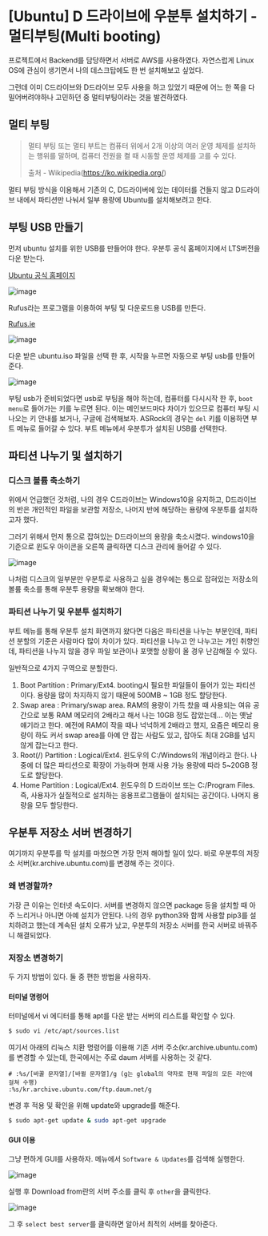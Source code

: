 # [Ubuntu] D 드라이브에 우분투 설치하기 - 멀티부팅(Multi booting)

프로젝트에서 Backend를 담당하면서 서버로 AWS를 사용하였다. 자연스럽게 Linux OS에 관심이 생기면서 나의 데스크탑에도 한 번 설치해보고 싶었다.

그런데 이미 C드라이브와 D드라이브 모두 사용을 하고 있었기 때문에 어느 한 쪽을 다 밀어버려야하나 고민하던 중 멀티부팅이라는 것을 발견하였다.

## 멀티 부팅

> 멀티 부팅 또는 멀티 부트는 컴퓨터 위에서 2개 이상의 여러 운영 체제를 설치하는 행위를 말하며, 컴퓨터 전원을 켤 때 시동할 운영 체제를 고를 수 있다.
>
> 출처 - Wikipedia(https://ko.wikipedia.org/)

멀티 부팅 방식을 이용해서 기존의 C, D드라이버에 있는 데이터를 건들지 않고 D드라이브 내에서 파티션만 나눠서 일부 용량에 Ubuntu를 설치해보려고 한다.

## 부팅 USB 만들기

먼저 ubuntu 설치를 위한 USB를 만들어야 한다. 우분투 공식 홈페이지에서 LTS버전을 다운 받는다.

[Ubuntu 공식 홈페이지](https://ubuntu.com/#download)

![image](https://user-images.githubusercontent.com/52814897/79689679-566bde00-8291-11ea-9943-ce609bf89a4e.png)

Rufus라는 프로그램을 이용하여 부팅 및 다운로드용 USB를 만든다.

[Rufus.ie](https://rufus.ie/)

![image](https://user-images.githubusercontent.com/52814897/79689719-90d57b00-8291-11ea-970e-193a0b6109d4.png)

다운 받은 ubuntu.iso 파일을 선택 한 후, 시작을 누르면 자동으로 부팅 usb를 만들어준다.

![image](https://user-images.githubusercontent.com/52814897/79689801-0e00f000-8292-11ea-9f3b-d757462172ff.png)

부팅 usb가 준비되었다면 usb로 부팅을 해야 하는데, 컴퓨터를 다시시작 한 후, `boot menu`로 들어가는 키를 누르면 된다. 이는 메인보드마다 차이가 있으므로 컴퓨터 부팅 시 나오는 키 안내를 보거나, 구글에 검색해보자. ASRock의 경우는 `del` 키를 이용하면 부트 메뉴로 들어갈 수 있다. 부트 메뉴에서 우분투가 설치된 USB를 선택한다.

## 파티션 나누기 및 설치하기

### 디스크 볼륨 축소하기

위에서 언급했던 것처럼, 나의 경우 C드라이브는 Windows10을 유지하고, D드라이브의 반은 개인적인 파일을 보관할 저장소, 나머지 반에 해당하는 용량에 우분투를 설치하고자 했다.

그러기 위해서 먼저 통으로 잡혀있는 D드라이브의 용량을 축소시켰다. windows10을 기준으로 윈도우 아이콘을 오른쪽 클릭하면 디스크 관리에 들어갈 수 있다.

![image](https://user-images.githubusercontent.com/52814897/79690077-90d67a80-8293-11ea-8d24-b5a8ac4de11e.png)

나처럼 디스크의 일부분만 우분투로 사용하고 싶을 경우에는 통으로 잡혀있는 저장소의 볼륨 축소를 통해 우분투 용량을 확보해야 한다.

### 파티션 나누기 및 우분투 설치하기

부트 메뉴를 통해 우분투 설치 화면까지 왔다면 다음은 파티션을 나누는 부분인데, 파티션 분할의 기준은 사람마다 많이 차이가 있다. 파티션을 나누고 안 나누고는 개인 취향인데, 파티션을 나누지 않을 경우 파일 보관이나 포맷할 상황이 올 경우 난감해질 수 있다.

일반적으로 4가지 구역으로 분할한다.

1. Boot Partition : Primary/Ext4. booting시 필요한 파일들이 들어가 있는 파티션이다. 용량을 많이 차지하지 않기 때문에 500MB ~ 1GB 정도 할당한다.
2. Swap area : Primary/swap area. RAM의 용량이 가득 찼을 때 사용되는 여유 공간으로  보통 RAM 메모리의 2배라고 해서 나는 10GB 정도 잡았는데... 이는 옛날 얘기라고 한다. 예전에 RAM이 작을 때나 넉넉하게 2배라고 했지, 요즘은 메모리 용량이 하도 커서 swap area를 아예 안 잡는 사람도 있고, 잡아도 최대 2GB를 넘지 않게 잡는다고 한다.
3. Root(/) Partition : Logical/Ext4. 윈도우의 C:/Windows의 개념이라고 한다. 나중에 더 많은 파티션으로 확장이 가능하며 현재 사용 가능 용량에 따라 5~20GB 정도로 할당한다.
4. Home Partition : Logical/Ext4. 윈도우의 D 드라이브 또는 C:/Program Files. 즉, 사용자가 실질적으로 설치하는 응용프로그램들이 설치되는 공간이다. 나머지 용량을 모두 할당한다.

## 우분투 저장소 서버 변경하기

여기까지 우분투를 막 설치를 마쳤으면 가장 먼저 해야할 일이 있다. 바로 우분투의 저장소 서버(kr.archive.ubuntu.com)를 변경해 주는 것이다.

### 왜 변경할까?

가장 큰 이유는 인터넷 속도이다. 서버를 변경하지 않으면 package 등을 설치할 때 아주 느리거나 아니면 아예 설치가 안된다. 나의 경우 python3와 함께 사용할 pip3를 설치하려고 했는데 계속된 설치 오류가 났고, 우분투의 저장소 서버를 한국 서버로 바꿔주니 해결되었다.

### 저장소 변경하기

두 가지 방법이 있다. 둘 중 편한 방법을 사용하자.

#### 터미널 명령어

터미널에서 vi 에디터를 통해 apt를 다운 받는 서버의 리스트를 확인할 수 있다.

```bash
$ sudo vi /etc/apt/sources.list
```

여기서 아래의 리눅스 치환 명령어를 이용해 기존 서버 주소(kr.archive.ubuntu.com)를 변경할 수 있는데, 한국에서는 주로 daum 서버를 사용하는 것 같다.

```vim
# :%s/[바꿀 문자열]/[바뀔 문자열]/g (g는 global의 약자로 현재 파일의 모든 라인에 걸쳐 수행)
:%s/kr.archive.ubuntu.com/ftp.daum.net/g
```

변경 후 적용 및 확인을 위해 update와 upgrade를 해준다.

```bash
$ sudo apt-get update & sudo apt-get upgrade
```

#### GUI 이용

그냥 편하게 GUI를 사용하자. 메뉴에서 `Software & Updates`를 검색해 실행한다.

![image](https://user-images.githubusercontent.com/52814897/79639534-6919e080-81c7-11ea-8569-b78f62028972.png)

실행 후 Download from란의 서버 주소를 클릭 후 `other`을 클릭한다.

![image](https://user-images.githubusercontent.com/52814897/79639572-9f576000-81c7-11ea-9362-e7dfc772e01a.png)

그 후 `select best server`를 클릭하면 알아서 최적의 서버를 찾아준다.